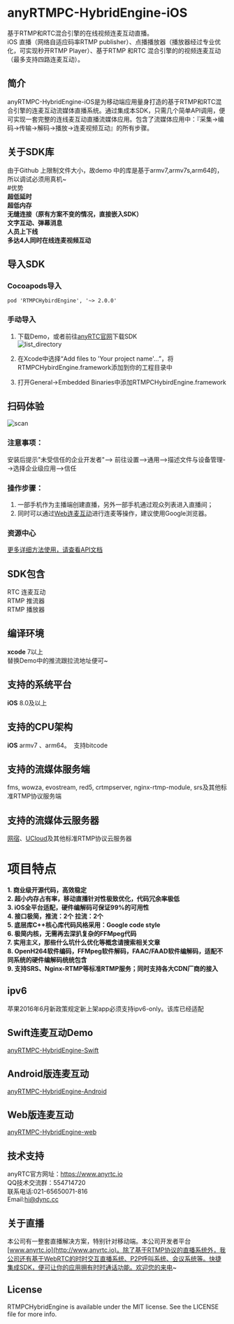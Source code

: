 # anyRTMPC-HybridEngine-iOS
基于RTMP和RTC混合引擎的在线视频连麦互动直播。<br/>
iOS 直播（网络自适应码率RTMP publisher）、点播播放器（播放器经过专业优化，可实现秒开RTMP Player）、基于RTMP 和RTC 混合引擎的的视频连麦互动（最多支持四路连麦互动）。
## 简介
anyRTMPC-HybridEngine-iOS是为移动端应用量身打造的基于RTMP和RTC混合引擎的连麦互动流媒体直播系统。通过集成本SDK，只需几个简单API调用，便可实现一套完整的连线麦互动直播流媒体应用。包含了流媒体应用中：『采集->编码->传输->解码->播放->连麦视频互动』的所有步骤。</br>
## 关于SDK库
由于Github 上限制文件大小，故demo 中的库是基于armv7,armv7s,arm64的，所以调试必须用真机~</br>
#优势</br>
**超低延时**</br>
**超低内存**</br>
**无缝连接（原有方案不变的情况，直接嵌入SDK）**</br>
**文字互动、弹幕消息**</br>
**人员上下线**</br>
**多达4人同时在线连麦视频互动**</br>

## 导入SDK

### Cocoapods导入
```
pod 'RTMPCHybirdEngine', '~> 2.0.0'
```
### 手动导入

1. 下载Demo，或者前往[anyRTC官网](https://www.anyrtc.io/resoure)下载SDK</br>
![list_directory](/image/list_directory.png)

2. 在Xcode中选择“Add files to 'Your project name'...”，将RTMPCHybirdEngine.framework添加到你的工程目录中</br>

3.  打开General->Embedded Binaries中添加RTMPCHybirdEngine.framework</br>

## 扫码体验
![scan](/image/scan.png)

### 注意事项：
安装后提示"未受信任的企业开发者"--> 前往设置-->通用-->描述文件与设备管理-->选择企业级应用-->信任

### 操作步骤：
1.  一部手机作为主播端创建直播，另外一部手机通过观众列表进入直播间；</br>
2.  同时可以通过[Web连麦互动](https://www.anyrtc.io/demo/lianmai/guest)进行连麦等操作，建议使用Google浏览器。

### 资源中心
[更多详细方法使用，请查看API文档](https://www.anyrtc.io/resoure)

## SDK包含
RTC 连麦互动</br>
RTMP 推流器</br>
RTMP 播放器</br>

## 编译环境
**xcode** 7以上</br>
替换Demo中的推流跟拉流地址便可~


## 支持的系统平台
**iOS** 8.0及以上

## 支持的CPU架构
**iOS** armv7 、arm64。  支持bitcode

## 支持的流媒体服务端
fms, wowza, evostream, red5, crtmpserver, nginx-rtmp-module, srs及其他标准RTMP协议服务端

## 支持的流媒体云服务器
[网宿](http://www.wangsucloud.com/)、[UCloud](https://www.ucloud.cn/)及其他标准RTMP协议云服务器

# 项目特点
**1.  商业级开源代码，高效稳定**</br>
**2.  超小内存占有率，移动直播针对性极致优化，代码冗余率极低**</br>
**3.  iOS全平台适配，硬件编解码可保证99%的可用性**</br>
**4.  接口极简，推流：2个   拉流：2个**</br>
**5.  底层库C++核心库代码风格采用：Google code style**</br>
**6.  极简内核，无需再去深扒复杂的FFMpeg代码**</br>
**7.  实用主义，那些什么坑什么优化等概念请搜索相关文章**</br>
**8.  OpenH264软件编码，FFMpeg软件解码，FAAC/FAAD软件编解码，适配不同系统的硬件编解码统统包含**</br>
**9.  支持SRS、Nginx-RTMP等标准RTMP服务；同时支持各大CDN厂商的接入**</br>

## ipv6
苹果2016年6月新政策规定新上架app必须支持ipv6-only。该库已经适配
## Swift连麦互动Demo
[anyRTMPC-HybridEngine-Swift](https://github.com/AnyRTC/anyRTC-RTMPC-Swift)
## Android版连麦互动
[anyRTMPC-HybridEngine-Android](https://github.com/AnyRTC/anyRTMPC-HybridEngine-Android)
## Web版连麦互动
[anyRTMPC-HybridEngine-web](https://www.anyrtc.io/demo/lianmai)

## 技术支持
anyRTC官方网址：https://www.anyrtc.io </br>
QQ技术交流群：554714720 </br>
联系电话:021-65650071-816 </br>
Email:hi@dync.cc </br>
## 关于直播
本公司有一整套直播解决方案，特别针对移动端。本公司开发者平台[www.anyrtc.io](http://www.anyrtc.io)。除了基于RTMP协议的直播系统外，我公司还有基于WebRTC的时时交互直播系统、P2P呼叫系统、会议系统等。快捷集成SDK，便可让你的应用拥有时时通话功能。欢迎您的来电~
## License

RTMPCHybridEngine is available under the MIT license. See the LICENSE file for more info.
